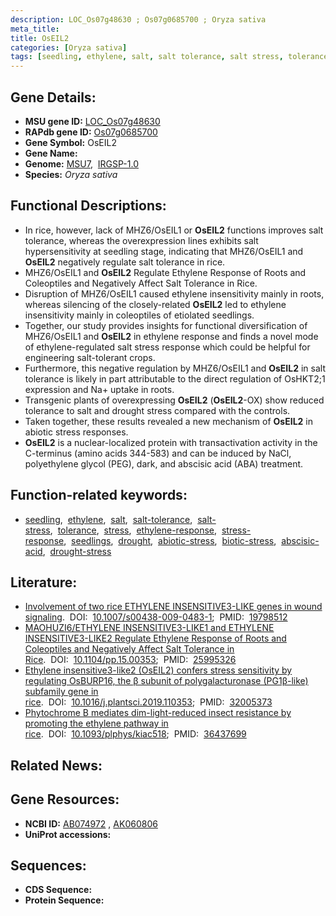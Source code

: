 ```yaml
---
description: LOC_Os07g48630 ; Os07g0685700 ; Oryza sativa
meta_title:
title: OsEIL2
categories: [Oryza sativa]
tags: [seedling, ethylene, salt, salt tolerance, salt stress, tolerance, stress, ethylene response, stress response, seedlings, drought, abiotic stress, biotic stress, abscisic acid, drought stress, drought stress ]
---
```


## Gene Details:
- **MSU gene ID:** [LOC_Os07g48630](http://rice.uga.edu/cgi-bin/ORF_infopage.cgi?orf=LOC_Os07g48630)  
- **RAPdb gene ID:** [Os07g0685700](https://rapdb.dna.affrc.go.jp/locus/?name=Os07g0685700)  
- **Gene Symbol:** OsEIL2
- **Gene Name:**
- **Genome:**  [MSU7](http://rice.uga.edu/),&nbsp;&nbsp;[IRGSP-1.0](https://rapdb.dna.affrc.go.jp/download/irgsp1.html)
- **Species:** *Oryza sativa*

## Functional Descriptions:
   - In rice, however, lack of MHZ6/OsEIL1 or **OsEIL2** functions improves salt tolerance, whereas the overexpression lines exhibits salt hypersensitivity at seedling stage, indicating that MHZ6/OsEIL1 and **OsEIL2** negatively regulate salt tolerance in rice.
   - MHZ6/OsEIL1 and **OsEIL2** Regulate Ethylene Response of Roots and Coleoptiles and Negatively Affect Salt Tolerance in Rice.
   - Disruption of MHZ6/OsEIL1 caused ethylene insensitivity mainly in roots, whereas silencing of the closely-related **OsEIL2** led to ethylene insensitivity mainly in coleoptiles of etiolated seedlings.
   - Together, our study provides insights for functional diversification of MHZ6/OsEIL1 and **OsEIL2** in ethylene response and finds a novel mode of ethylene-regulated salt stress response which could be helpful for engineering salt-tolerant crops.
   - Furthermore, this negative regulation by MHZ6/OsEIL1 and **OsEIL2** in salt tolerance is likely in part attributable to the direct regulation of OsHKT2;1 expression and Na+ uptake in roots.
   - Transgenic plants of overexpressing **OsEIL2** (**OsEIL2**-OX) show reduced tolerance to salt and drought stress compared with the controls.
   - Taken together, these results revealed a new mechanism of **OsEIL2** in abiotic stress responses.
   - **OsEIL2** is a nuclear-localized protein with transactivation activity in the C-terminus (amino acids 344-583) and can be induced by NaCl, polyethylene glycol (PEG), dark, and abscisic acid (ABA) treatment.

## Function-related keywords:
   - [seedling](/tags/seedling/),&nbsp;&nbsp;[ethylene](/tags/ethylene/),&nbsp;&nbsp;[salt](/tags/salt/),&nbsp;&nbsp;[salt-tolerance](/tags/salt-tolerance/),&nbsp;&nbsp;[salt-stress](/tags/salt-stress/),&nbsp;&nbsp;[tolerance](/tags/tolerance/),&nbsp;&nbsp;[stress](/tags/stress/),&nbsp;&nbsp;[ethylene-response](/tags/ethylene-response/),&nbsp;&nbsp;[stress-response](/tags/stress-response/),&nbsp;&nbsp;[seedlings](/tags/seedlings/),&nbsp;&nbsp;[drought](/tags/drought/),&nbsp;&nbsp;[abiotic-stress](/tags/abiotic-stress/),&nbsp;&nbsp;[biotic-stress](/tags/biotic-stress/),&nbsp;&nbsp;[abscisic-acid](/tags/abscisic-acid/),&nbsp;&nbsp;[drought-stress](/tags/drought-stress/)

## Literature:
   - [Involvement of two rice ETHYLENE INSENSITIVE3-LIKE genes in wound signaling](https://www.doi.org/10.1007/s00438-009-0483-1).&nbsp;&nbsp;DOI:&nbsp;&nbsp;[10.1007/s00438-009-0483-1](https://www.doi.org/10.1007/s00438-009-0483-1);&nbsp;&nbsp;PMID:&nbsp;&nbsp;[19798512](https://pubmed.ncbi.nlm.nih.gov/19798512/)
   - [MAOHUZI6/ETHYLENE INSENSITIVE3-LIKE1 and ETHYLENE INSENSITIVE3-LIKE2 Regulate Ethylene Response of Roots and Coleoptiles and Negatively Affect Salt Tolerance in Rice](https://www.doi.org/10.1104/pp.15.00353).&nbsp;&nbsp;DOI:&nbsp;&nbsp;[10.1104/pp.15.00353](https://www.doi.org/10.1104/pp.15.00353);&nbsp;&nbsp;PMID:&nbsp;&nbsp;[25995326](https://pubmed.ncbi.nlm.nih.gov/25995326/)
   - [Ethylene insensitive3-like2 (OsEIL2) confers stress sensitivity by regulating OsBURP16, the β subunit of polygalacturonase (PG1β-like) subfamily gene in rice](https://www.doi.org/10.1016/j.plantsci.2019.110353).&nbsp;&nbsp;DOI:&nbsp;&nbsp;[10.1016/j.plantsci.2019.110353](https://www.doi.org/10.1016/j.plantsci.2019.110353);&nbsp;&nbsp;PMID:&nbsp;&nbsp;[32005373](https://pubmed.ncbi.nlm.nih.gov/32005373/)
   - [Phytochrome B mediates dim-light-reduced insect resistance by promoting the ethylene pathway in rice](https://www.doi.org/10.1093/plphys/kiac518).&nbsp;&nbsp;DOI:&nbsp;&nbsp;[10.1093/plphys/kiac518](https://www.doi.org/10.1093/plphys/kiac518);&nbsp;&nbsp;PMID:&nbsp;&nbsp;[36437699](https://pubmed.ncbi.nlm.nih.gov/36437699/)

## Related News:

## Gene Resources:
- **NCBI ID:**  [AB074972](http://www.ncbi.nlm.nih.gov/nuccore/AB074972)&nbsp;,&nbsp;[AK060806](http://www.ncbi.nlm.nih.gov/nuccore/AK060806)
- **UniProt accessions:** [](https://www.uniprot.org/uniprotkb//entry)

## Sequences:
- **CDS Sequence:**
- **Protein Sequence:**

